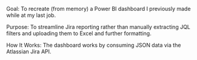 Goal:
To recreate (from memory) a Power BI dashboard I previously made while at my last job.

Purpose:
To streamline Jira reporting rather than manually extracting JQL filters and uploading them to Excel and further formatting.

How It Works:
The dashboard works by consuming JSON data via the Atlassian Jira API.
